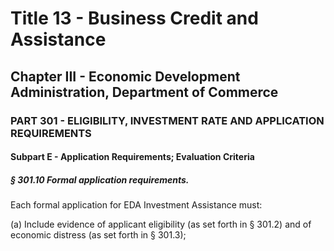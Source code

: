 
# Title 13 - Business Credit and Assistance
## Chapter III - Economic Development Administration, Department of Commerce
### PART 301 - ELIGIBILITY, INVESTMENT RATE AND APPLICATION REQUIREMENTS
#### Subpart E - Application Requirements; Evaluation Criteria
##### § 301.10 Formal application requirements.

Each formal application for EDA Investment Assistance must:

(a) Include evidence of applicant eligibility (as set forth in § 301.2) and of economic distress (as set forth in § 301.3);
